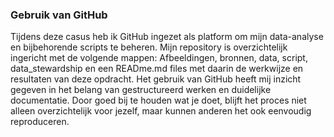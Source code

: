 ### Gebruik van GitHub

Tijdens deze casus heb ik GitHub ingezet als platform om mijn data-analyse en bijbehorende scripts te beheren. Mijn repository is overzichtelijk ingericht met de volgende mappen: Afbeeldingen, bronnen, data, script, data_stewardship en een READme.md files met daarin de werkwijze en resultaten van deze opdracht. Het gebruik van GitHub heeft mij inzicht gegeven in het belang van gestructureerd werken en duidelijke documentatie. Door goed bij te houden wat je doet, blijft het proces niet alleen overzichtelijk voor jezelf, maar kunnen anderen het ook eenvoudig reproduceren.
